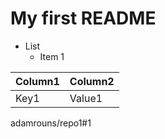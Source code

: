 # My first README

* List
  * Item 1

Column1 | Column2
------- | -------
Key1    | Value1

adamrouns/repo1#1